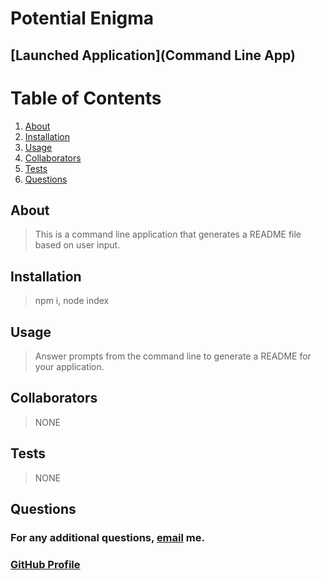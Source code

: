 
  # Potential Enigma

  ## 

  ## [Launched Application](Command Line App)

  # Table of Contents

  1. [About](#About)
  2. [Installation](#Installation)
  3. [Usage](#Usage)
  4. [Collaborators](#Collaborators)
  5. [Tests](#Tests)
  6. [Questions](#Questions)

  ##  <a id="About">About</a>

  > This is a command line application that generates a README file based on user input.

  ##  <a id="Installation">Installation</a>

  > npm i, node index

  ##  <a id="Usage">Usage</a>
  
  > Answer prompts from the command line to generate a README for your application.

  ##  <a id="Collaborators">Collaborators</a>
  
  > NONE

  ##  <a id="Tests">Tests</a>

  > NONE

  ##  <a id="Questions">Questions</a>

  ### For any additional questions, [email](mailto:lukejgranered@gmail.com) me.

  ### [GitHub Profile](https://www.github.com/lukegranered)
 

